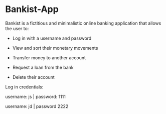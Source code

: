 # Bankist-App

Bankist is a fictitious and minimalistic online banking application that allows the user to:

- Log in with a username and password

- View and sort their monetary movements

- Transfer money to another account

- Request a loan from the bank

- Delete their account

Log in credentials:

username: js | password: 1111

username: jd | password 2222
